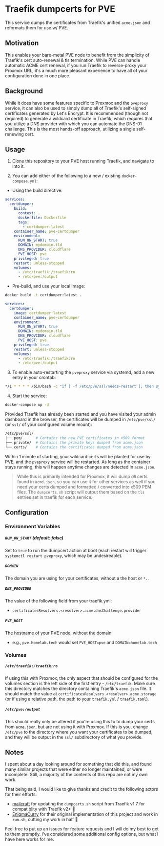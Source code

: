 # Traefik dumpcerts for PVE

This service dumps the certificates from Traefik's unified `acme.json` and reformats them for use w/ PVE.

## Motivation

This enables your bare-metal PVE node to benefit from the simplicity of Traefik's cert auto-renewal & tls termination. While PVE can handle automatic ACME cert renewal, if you run Traefik to reverse-proxy your Proxmox URL, it's a much more pleasant experience to have all of your configuration done in one place.

## Background

While it does have some features specific to Proxmox and the `pveproxy` service, it can also be used to simply dump all of Traefik's self-signed certificates generated by Let's Encrypt. It is recommended (though not required) to generate a wildcard certificate in Traefik, which requires that you utilize a DNS provider with which you can automate the DNS-01 challenge. This is the most hands-off approach, utilizing a single self-renewing cert.

## Usage

1. Clone this repository to your PVE host running Traefik, and navigate to into it.

2. You can add either of the following to a new / existing `docker-compose.yml`:

* Using the build directive:

```yaml
services:
  certdumper:
    build:
      context: .
      dockerfile: Dockerfile
      tags:
        - certdumper:latest
    container_name: pve-certdumper
    environment:
      RUN_ON_START: true
      DOMAIN: mydomain.tld
      DNS_PROVIDER: cloudflare
      PVE_HOST: pve
    privileged: true
    restart: unless-stopped
    volumes:
      - /etc/traefik:/traefik:ro
      - /etc/pve:/output
```

* Pre-build, and use your local image:

```sh
docker build -t certdumper:latest .
```

```yaml
services:
  certdumper:
    image: certdumper:latest
    container_name: pve-certdumper
    environment:
      RUN_ON_START: true
      DOMAIN: mydomain.tld
      DNS_PROVIDER: cloudflare
      PVE_HOST: pve
    privileged: true
    restart: unless-stopped
    volumes:
      - /etc/traefik:/traefik:ro
      - /etc/pve:/output
```

3. To enable auto-restarting the `pveproxy` service via systemd, add a new entry in your crontab:

```sh
*/1 * * * * /bin/bash -c "if [ -f /etc/pve/ssl/needs-restart ]; then systemctl restart pveproxy; rm /etc/pve/ssl/needs-restart; fi"
```

4. Start the service:

```sh
docker-compose up -d
```

Provided Traefik has already been started and you have visited your admin dashboard in the browser, the certificates will be dumped in `/etc/pve/ssl/` (or `ssl/` of your configured volume mount):

```sh
/etc/pve/ssl/
├── pem/      # Contains the new PVE certificates in x509 format
├── private/  # Contains the private keys dumped from acme.json
└── certs/    # Contains the certificates dumped from acme.json
```

Within 1 minute of starting, your wildcard certs will be planted for use by PVE, and the `pveproxy` service will be restarted. As long as the container stays running, this will happen anytime changes are detected in `acme.json`.
> While this is primarily intended for Proxmox, it will dump *all* certs found in `acmd.json`, so you can use it for other services as well if you need your certs dumped and formatted / converted into x509 PEM files. The `dumpcerts.sh` script will output them based on the `tls` entries set in traefik for each service.

## Configuration

### Environment Variables

##### `RUN_ON_START` (default: false)

Set to `true` to run the dumpcert action at boot (each restart will trigger `systemctl restart pveproxy`, which may be undesireable).

##### `DOMAIN`

The domain you are using for your certificates, without a the host or  `*.`.

##### `DNS_PROVIDER`

The value of the following field from your traefik.yml:
* `certificatesResolvers.<resolver>.acme.dnsChallenge.provider`

##### `PVE_HOST`

The hostname of your PVE node, without the domain
* e.g., `pve.homelab.tech` would set `PVE_HOST=pve` and `DOMAIN=homelab.tech`

### Volumes

##### `/etc/traefik:/traefik:ro`

If using this with Proxmox, the only aspect that should be configured for the volumes section is the left side of the first entry - `/etc/traefik`. Make sure this directory matches the directory containing Traefik's `acme.json` file. It should match the value at `certificatesResolvers.<resolver>.acme.storage` (or if using a relative path, the path to your `traefik.yml` / `traefik.toml`).

##### `/etc/pve:/output`

This should really only be altered if you're using this to to dump your certs from `acme.json`, but are not using it with Proxmox. If this is you, change `/etc/pve` to the directory where you want your certificates to be dumped, and they will be output in the `ssl/` subdirectory of what you provide.

## Notes

I spent about a day looking around for something that did this, and found many similar projects that were either no longer maintained, or were incomplete. Still, a majority of the contents of this repo are not my own work.

That being said, I would like to give thanks and credit to the following actors for their efforts:

* [mailcraft](https://github.com/mailcraft/dumpcerts) for updating the `dumpcerts.sh` script from Traefik v1.7 for compatiblity with Traefik v2+ 🙏
* [EnigmaCurry](https://github.com/EnigmaCurry/proxmox-traefik-certdumper) for their original implementation of this project and work in `run.sh`, cutting my work in half 🚀

Feel free to put up an issues for feature requests and I will do my best to get to them promptly. I've considered some additional config options, but what I have here works for me.
